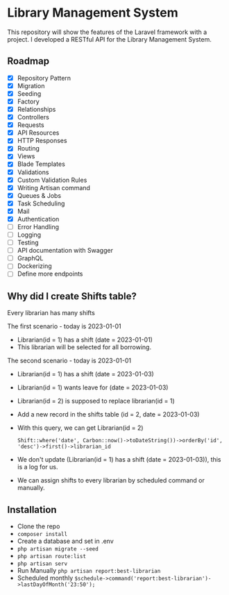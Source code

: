 # Library Management System
This repository will show the features of the Laravel framework with a project.
I developed a RESTful API for the Library Management System.

## Roadmap

- [x] Repository Pattern
- [x] Migration
- [x] Seeding
- [x] Factory
- [x] Relationships
- [x] Controllers
- [x] Requests
- [x] API Resources 
- [x] HTTP Responses
- [x] Routing
- [x] Views
- [x] Blade Templates
- [x] Validations
- [x] Custom Validation Rules
- [x] Writing Artisan command
- [x] Queues & Jobs
- [x] Task Scheduling
- [x] Mail
- [x] Authentication
- [ ] Error Handling
- [ ] Logging
- [ ] Testing
- [ ] API documentation with Swagger
- [ ] GraphQL
- [ ] Dockerizing
- [ ] Define more endpoints

## Why did I create Shifts table?
Every librarian has many shifts

The first scenario - today is 2023-01-01
- Librarian(id = 1) has a shift (date = 2023-01-01)
- This librarian will be selected for all borrowing.

The second scenario - today is 2023-01-01
- Librarian(id = 1) has a shift (date = 2023-01-03)
- Librarian(id = 1) wants leave for (date = 2023-01-03)
- Librarian(id = 2) is supposed to replace librarian(id = 1)
- Add a new record in the shifts table (id = 2, date = 2023-01-03)
- With this query, we can get Librarian(id = 2)

  ``
Shift::where('date', Carbon::now()->toDateString())->orderBy('id', 'desc')->first()->librarian_id
  ``
- We don't update (Librarian(id = 1) has a shift (date = 2023-01-03)), this is a log for us.
- We can assign shifts to every librarian by scheduled command or manually.

## Installation

- Clone the repo
- `composer install`
- Create a database and set in .env
- ``php artisan migrate --seed``
- ``php artisan route:list``
- ``php artisan serv``
- Run Manually ``php artisan report:best-librarian`` 
- Scheduled monthly ``$schedule->command('report:best-librarian')->lastDayOfMonth('23:50');``